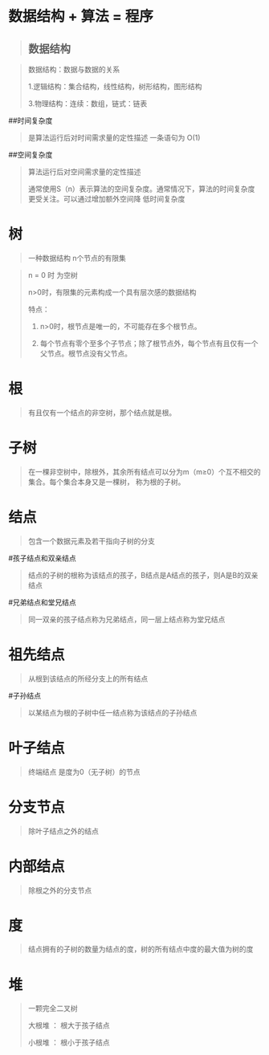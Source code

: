 # 数据结构 + 算法 = 程序

> ## 数据结构

> 
> 数据结构：数据与数据的关系
> 
> 1.逻辑结构：集合结构，线性结构，树形结构，图形结构
> 
> 3.物理结构：连续：数组，链式：链表


> 
 ##时间复杂度
> 是算法运行后对时间需求量的定性描述  一条语句为 O(1)


##空间复杂度
> 算法运行后对空间需求量的定性描述
> 
> 通常使用S（n）表⽰算法的空间复杂度。通常情况下，算法的时间复杂度更受关注。可以通过增加额外空间降
低时间复杂度






# 树

> 一种数据结构  n个节点的有限集
> 

>  n = 0 时  为空树
> 
> n>0时，有限集的元素构成一个具有层次感的数据结构
> 
> 特点：
> 
> 1. n>0时，根节点是唯⼀的，不可能存在多个根节点。
> 
> 2. 每个节点有零个至多个子节点；除了根节点外，每个节点有且仅有一个父节点。根节点没有父节点。


# 根
> 有且仅有一个结点的非空树，那个结点就是根。

# 子树

> 在一棵非空树中，除根外，其余所有结点可以分为m（m≥0）个互不相交的集合。每个集合本身又是一棵树，
称为根的子树。

# 结点
> 包含一个数据元素及若干指向子树的分支

#孩子结点和双亲结点
> 结点的子树的根称为该结点的孩子，B结点是A结点的孩子，则A是B的双亲结点

#兄弟结点和堂兄结点
> 同一双亲的孩子结点称为兄弟结点，同一层上结点称为堂兄结点

# 祖先结点
> 从根到该结点的所经分支上的所有结点

#子孙结点
> 以某结点为根的子树中任一结点称为该结点的子孙结点

# 叶子结点
> 终端结点 是度为0（无子树）的节点

# 分支节点
> 除叶子结点之外的结点

# 内部结点
> 除根之外的分支节点

# 度
> 结点拥有的子树的数量为结点的度，树的所有结点中度的最大值为树的度







# 堆
> 一颗完全二叉树
> 
> 大根堆 ： 根大于孩子结点
> 
> 小根堆 ： 根小于孩子结点





